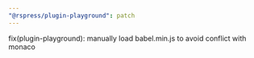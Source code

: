```yaml
---
"@rspress/plugin-playground": patch
---
```


fix(plugin-playground): manually load babel.min.js to avoid conflict with monaco
